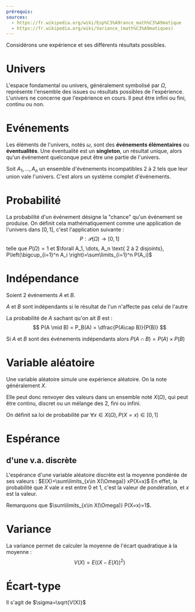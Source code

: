 ```yaml
---
prérequis: 
sources:
  - https://fr.wikipedia.org/wiki/Esp%C3%A9rance_math%C3%A9matique
  - https://fr.wikipedia.org/wiki/Variance_(math%C3%A9matiques)
---
```

Considérons une expérience et ses différents résultats possibles.

# Univers
L'espace fondamental ou univers, généralement symbolisé par $\Omega$, représente l'ensemble des issues ou résultats possibles de l'expérience.
L'univers ne concerne que l'expérience en cours. Il peut être infini ou fini, continu ou non.
# Evénements
Les éléments de l'univers, notés $\omega$, sont des **événements élémentaires** ou **éventualités**. Une éventualité est un **singleton**, un résultat unique, alors qu'un événement quelconque peut être une partie de l'univers.

Soit $A_1, \dots, A_n$ un ensemble d'événements incompatibles 2 à 2 tels que leur union vale l'univers. C'est alors un système complet d'événements.
# Probabilité
La probabilité d'un événement désigne la "chance" qu'un événement se produise. On définit cela mathématiquement comme une application de l'univers dans $[0,1]$, c'est l'application suivante :
$$
P:\mathcal{P}(\Omega) \rightarrow [0,1]
$$
telle que $P(\Omega)=1$ et $\forall A_1, \dots, A_n \text{ 2 à 2 disjoints}, P\left(\bigcup_{i=1}^n A_i \right)=\sum\limits_{i=1}^n P(A_i)$ 

# Indépendance
Soient 2 événements $A$ et $B$.

$A$ et $B$ sont indépendants si le résultat de l'un n'affecte pas celui de l'autre

La probabilité de $A$ sachant qu'on ait $B$ est :
$$
P(A \mid B) = P_B(A) = \dfrac{P(A\cap B)}{P(B)}
$$

Si $A$ et $B$ sont des événements indépendants alors $P(A\cap B) = P(A)\times P(B)$

# Variable aléatoire
Une variable aléatoire simule une expérience aléatoire. On la note généralement $X$.

Elle peut donc renvoyer des valeurs dans un ensemble noté $X(\Omega)$, qui peut être continu, discret ou un mélange des 2, fini ou infini.

On définit sa loi de probabilité par $\forall x \in X(\Omega), P(X=x) \in [0,1]$

# Espérance
## d'une v.a. discrète
L'espérance d'une variable aléatoire discrète est la moyenne pondérée de ses valeurs :
$E(X)=\sum\limits_{x\in X(\Omega)} xP(X=x)$
En effet, la probabilité que $X$ vale $x$ est entre $0$ et $1$, c'est la valeur de pondération, et $x$ est la valeur. 

Remarquons que $\sum\limits_{x\in X(\Omega)} P(X=x)=1$.

# Variance
La variance permet de calculer la moyenne de l'écart quadratique à la moyenne :
$$
V(X) = E((X-E(X))^2)
$$
# Écart-type
Il s'agit de $\sigma=\sqrt{V(X)}$